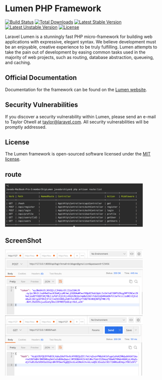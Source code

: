# Lumen PHP Framework

[![Build Status](https://travis-ci.org/laravel/lumen-framework.svg)](https://travis-ci.org/laravel/lumen-framework)
[![Total Downloads](https://poser.pugx.org/laravel/lumen-framework/d/total.svg)](https://packagist.org/packages/laravel/lumen-framework)
[![Latest Stable Version](https://poser.pugx.org/laravel/lumen-framework/v/stable.svg)](https://packagist.org/packages/laravel/lumen-framework)
[![Latest Unstable Version](https://poser.pugx.org/laravel/lumen-framework/v/unstable.svg)](https://packagist.org/packages/laravel/lumen-framework)
[![License](https://poser.pugx.org/laravel/lumen-framework/license.svg)](https://packagist.org/packages/laravel/lumen-framework)

Laravel Lumen is a stunningly fast PHP micro-framework for building web applications with expressive, elegant syntax. We believe development must be an enjoyable, creative experience to be truly fulfilling. Lumen attempts to take the pain out of development by easing common tasks used in the majority of web projects, such as routing, database abstraction, queueing, and caching.

## Official Documentation

Documentation for the framework can be found on the [Lumen website](https://lumen.laravel.com/docs).

## Security Vulnerabilities

If you discover a security vulnerability within Lumen, please send an e-mail to Taylor Otwell at taylor@laravel.com. All security vulnerabilities will be promptly addressed.

## License

The Lumen framework is open-sourced software licensed under the [MIT license](https://opensource.org/licenses/MIT).

## route
<img src="https://github.com/arshiyan/memberShipLumen/blob/master/ScreenShot/Screen%20Shot%202019-09-07%20at%2018.36.14.png" width="90%"></img> 

## ScreenShot
<img src="https://github.com/arshiyan/memberShipLumen/blob/master/ScreenShot/Screen%20Shot%202019-09-07%20at%2018.32.56.png" width="90%"></img> 
<img src="https://github.com/arshiyan/memberShipLumen/blob/master/ScreenShot/Screen%20Shot%202019-09-07%20at%2018.34.10.png" width="90%"></img>

